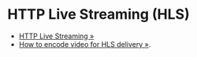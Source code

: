 HTTP Live Streaming (HLS)
=========================

* [HTTP Live Streaming &raquo;](http://en.wikipedia.org/wiki/HTTP_Live_Streaming)
* [How to encode video for HLS delivery &raquo;](http://www.streamingmedia.com/Articles/Editorial/Featured-Articles/How-to-Encode-Video-for-HLS-Delivery-95251.aspx).
